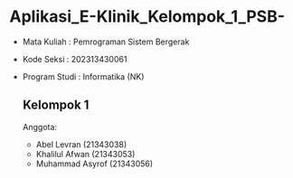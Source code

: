 # Aplikasi_E-Klinik_Kelompok_1_PSB-
- Mata Kuliah    : Pemrograman Sistem Bergerak
- Kode Seksi     : 202313430061
- Program Studi  : Informatika (NK)

  ## Kelompok 1
  Anggota:
    - Abel Levran (21343038)
    - Khalilul Afwan (21343053)
    - Muhammad Asyrof (21343056)

